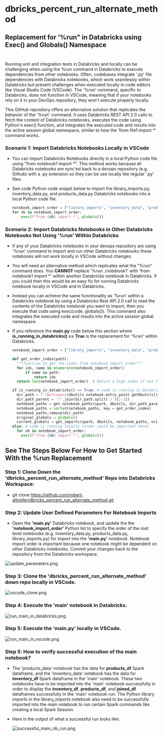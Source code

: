 # dbricks_percent_run_alternate_method

## Replacement for '%run" in Databricks using Exec() and Globals() Namespace<br><br>

Running unit and integration tests in Databricks and locally can be challenging when using the %run command in Databricks to execute dependencies from other notebooks. Often, codebases integrate '.py' file dependencies with Databricks notebooks, which work seamlessly within Databricks but present challenges when executed locally in code editors like Visual Studio Code (VSCode). The '%run' command, specific to Databricks, does not function in VSCode, meaning that if your notebooks rely on it in your DevOps repository, they won't execute properly locally.

This GitHub repository offers an alternative solution that replicates the behavior of the '%run' command. It uses Databricks REST API 2.0 calls to fetch the content of Databricks notebooks, executes the code using Python's exec() function, and integrates the executed code and results into the active session global namespace, similar to how the 'from file1 import *' command works.

### Scenario 1: Import Databricks Notebooks Locally in VSCode

- You can import Databricks Notebooks directly in a local Python code file using "from notebook1 import *".  This method works because all Databricks notebooks are sync'ed back to a devops repository (e.g. Github) with a .py extension so they can be use locally like regular '.py' files.  
- See code Python code snippit below to import the library_imports.py, inventory_data.py, and products_data.py Databricks notebooks into a local Python code file.

  ```Python
  notebook_import_order = ["library_imports", "inventory_data", "products_data"]
  for nb in notebook_import_order:
      exec(f"from {nb} import *", globals())
  ```

### Scenario 2: Import Databricks Notebooks in Other Databricks Notebooks Not Using '%run' Within Databricks

- If any of your Databricks notebooks in your devops repository are using '%run' command to import and run other Databricks notebooks these notebooks will not work locally in VSCode without changes.
- You will need an alternative method which replicates what the "%run" command does.  You __CANNOT__ replace '%run ./notebook1' with 'from notebook1 import *' within another Databricks notebook in Databricks.  If you could then this would be an easy fix for running Databricks notebook locally in VSCode and in Databricks. 
- Instead you can achieve the same functionality as '%run' within a Databricks notebook by using a Databricks Rest API 2.0 call to read the contents of the Databricks notebook you want to import, then you execute that code using exec(code, globals()).  This command also integrates the executed code and results into the active session global namespace.  
- If you reference the __main.py__ code below this section where __is_running_in_databricks() == True__ is the replacement for '%run' within Databricks.

  ```Python
  notebook_import_order = ["library_imports", "inventory_data", "products_data"]

  def get_order_index(path):
    """function to get the index from notebook_import_order"""
    for idx, name in enumerate(notebook_import_order):
        if name in path:
            return idx
    return len(notebook_import_order)  # Return a high index if not found

  if is_running_in_databricks() == True: # code is running in Databricks
    dir_path = f"/Workspace{dbutils.notebook.entry_point.getDbutils().notebook().getContext().notebookPath().get()}"  # Path to the notebook in Databricks
    dir_path_parent = '/'.join(dir_path.split('/')[:-1])
    notebook_paths = get_notebook_paths(spark, dbutils, dir_path_parent)
    notebook_paths = sorted(notebook_paths, key = get_order_index)
    notebook_paths.remove(dir_path)  
    original_globals = globals()
    current_globals = get_imports(spark, dbutils, notebook_paths, original_globals)
  else: # code is running locally (order could be important here)
    for nb in notebook_import_order:
      exec(f"from {nb} import *", globals())
  ```

## See The Steps Below For How to Get Started With the %run Replacement

### Step 1: Clone Down the 'dbricks_percent_run_alternate_method' Repo into Databricks Workspace: <br>

- git clone https://github.com/robert-altmiller/dbricks_percent_run_alternate_method.git

### Step 2: Update User Defined Parameters For Notebook Imports

- Open the __'main.py'__ Databricks notebook, and update the the __'notebook_import_order'__ Python list to specify the order of the root level notebooks (e.g. inventory_data.py, products_data.py, library_imports.py) for import into the __'main.py'__ notebook.  Notebook import order is important because one notebook might be dependent on other Databricks notebooks.  Commit your changes back to the repository from the Databricks workspace.

![update_parameters.png](/readme_images/update_parameters.png)

### Step 3: Clone the 'dbricks_percent_run_alternate_method' down repo locally in VSCode.

![vscode_clone.png](/readme_images/vscode_clone.png)

### Step 4: Execute the 'main' notebook in Databricks.

![run_main_in_databricks.png](/readme_images/run_main_in_databricks.png)

### Step 5: Execute the 'main.py' locally in VSCode.

![run_main_in_vscode.png](/readme_images/run_main_in_vscode.png)

### Step 5: How to verify successful execution of the main notebook?

- The 'products_data' notebook has the data for __products_df__ Spark dataframe, and the 'inventory_data' notebook has the data for __inventory_df__ Spark dataframe in the 'main' notebook.  These two notebooks have to be imported into the 'main' notebook successfully in order to display the __inventory_df__, __products_df__, and __joined_df__ dataframes successfully in the 'main' notebook run.  The Python library imports in the library_imports notebook also need to be successfully imported into the main notebook to run certain Spark commands like creating a local Spark Session.

- Here is the output of what a successful run looks like:

  ![successful_main_nb_run.png](/readme_images/successful_main_nb_run.png)

